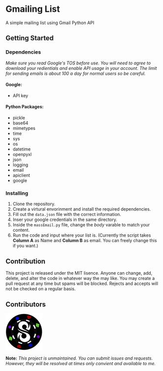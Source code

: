 # Gmailing List

A simple mailing list using Gmail Python API

## Getting Started

### Dependencies

*Make sure you read Google's TOS before use. You will need to agree to download your redientials and enable API usage in your account. The limit for sending emails is about 100 a day for normal users so be careful.*

#### Google:
- API key

#### Python Packages:
- pickle
- base64
- mimetypes
- time
- sys
- os
- datetime
- openpyxl
- json
- logging
- email
- apiclient
- google

### Installing

1. Clone the repository. 
2. Create a virtural envorinment and install the required dependencies. 
3. Fill out the `data.json` file with the correct information. 
4. Inser your google credentials in the same directory. 
5. Inside the `massEmail.py` file, change the *body* varable to match your content.
6. Run the code and input where your list is. (Currently the script takes **Column A** as Name and **Column B** as email. You can freely change this if you want.)

## Contribution
This project is released under the MIT lisence. Anyone can change, add, delete, and alter the code in whatever way the may like. You may create a pull request at any time but spams will be blocked. Rejects and accepts will not be checked on a regular basis. 

## Contributors
<a href="https://twitter.com/SimYouLater28">
     <img src="/.github/twitter.png">
</a>

**Note:** *This project is unmaintained. You can submit issues and requests. However, they will be resolved at times only convient and available to me.*

